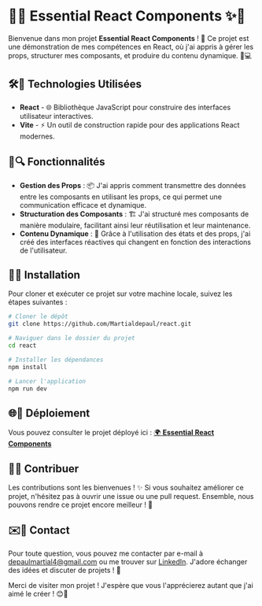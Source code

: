 # 🌟✨ Essential React Components ✨🌟

Bienvenue dans mon projet **Essential React Components** ! 🎉 Ce projet est une démonstration de mes compétences en React, où j'ai appris à gérer les props, structurer mes composants, et produire du contenu dynamique. 🚀💻

## 🛠️🔧 Technologies Utilisées
- **React** - 🌐 Bibliothèque JavaScript pour construire des interfaces utilisateur interactives.
- **Vite** - ⚡ Un outil de construction rapide pour des applications React modernes.

## 🎯🔍 Fonctionnalités
- **Gestion des Props** : 📦 J'ai appris comment transmettre des données entre les composants en utilisant les props, ce qui permet une communication efficace et dynamique.
- **Structuration des Composants** : 🏗️ J'ai structuré mes composants de manière modulaire, facilitant ainsi leur réutilisation et leur maintenance.
- **Contenu Dynamique** : 🌈 Grâce à l'utilisation des états et des props, j'ai créé des interfaces réactives qui changent en fonction des interactions de l'utilisateur.

## 📂🚀 Installation
Pour cloner et exécuter ce projet sur votre machine locale, suivez les étapes suivantes :

```bash
# Cloner le dépôt
git clone https://github.com/Martialdepaul/react.git

# Naviguer dans le dossier du projet
cd react

# Installer les dépendances
npm install

# Lancer l'application
npm run dev
```

## 🌐📡 Déploiement
Vous pouvez consulter le projet déployé ici : [🌍 **Essential React Components**](https://Martialdepaul.github.io/react/)

## 🤝💡 Contribuer
Les contributions sont les bienvenues ! ✨ Si vous souhaitez améliorer ce projet, n'hésitez pas à ouvrir une issue ou une pull request. Ensemble, nous pouvons rendre ce projet encore meilleur ! 🌟

## ✉️📧 Contact
Pour toute question, vous pouvez me contacter par e-mail à [depaulmartial4@gmail.com](mailto:depaulmartial4@gmail.com) ou me trouver sur [LinkedIn](https://www.linkedin.com/in/martial-de-paul/). J'adore échanger des idées et discuter de projets ! 🤗

Merci de visiter mon projet ! J'espère que vous l'apprécierez autant que j'ai aimé le créer ! 😊🎉
```
